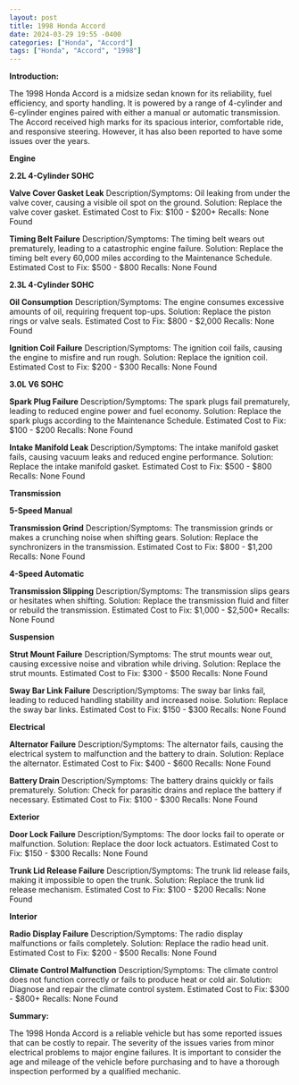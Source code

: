 ```yaml
---
layout: post
title: 1998 Honda Accord
date: 2024-03-29 19:55 -0400
categories: ["Honda", "Accord"]
tags: ["Honda", "Accord", "1998"]
---
```

**Introduction:**

The 1998 Honda Accord is a midsize sedan known for its reliability, fuel efficiency, and sporty handling. It is powered by a range of 4-cylinder and 6-cylinder engines paired with either a manual or automatic transmission. The Accord received high marks for its spacious interior, comfortable ride, and responsive steering. However, it has also been reported to have some issues over the years.

**Engine**

**2.2L 4-Cylinder SOHC**

**Valve Cover Gasket Leak**
Description/Symptoms: Oil leaking from under the valve cover, causing a visible oil spot on the ground.
Solution: Replace the valve cover gasket.
Estimated Cost to Fix: $100 - $200+
Recalls: None Found

**Timing Belt Failure**
Description/Symptoms: The timing belt wears out prematurely, leading to a catastrophic engine failure.
Solution: Replace the timing belt every 60,000 miles according to the Maintenance Schedule.
Estimated Cost to Fix: $500 - $800
Recalls: None Found

**2.3L 4-Cylinder SOHC**

**Oil Consumption**
Description/Symptoms: The engine consumes excessive amounts of oil, requiring frequent top-ups.
Solution: Replace the piston rings or valve seals.
Estimated Cost to Fix: $800 - $2,000
Recalls: None Found

**Ignition Coil Failure**
Description/Symptoms: The ignition coil fails, causing the engine to misfire and run rough.
Solution: Replace the ignition coil.
Estimated Cost to Fix: $200 - $300
Recalls: None Found

**3.0L V6 SOHC**

**Spark Plug Failure**
Description/Symptoms: The spark plugs fail prematurely, leading to reduced engine power and fuel economy.
Solution: Replace the spark plugs according to the Maintenance Schedule.
Estimated Cost to Fix: $100 - $200
Recalls: None Found

**Intake Manifold Leak**
Description/Symptoms: The intake manifold gasket fails, causing vacuum leaks and reduced engine performance.
Solution: Replace the intake manifold gasket.
Estimated Cost to Fix: $500 - $800
Recalls: None Found

**Transmission**

**5-Speed Manual**

**Transmission Grind**
Description/Symptoms: The transmission grinds or makes a crunching noise when shifting gears.
Solution: Replace the synchronizers in the transmission.
Estimated Cost to Fix: $800 - $1,200
Recalls: None Found

**4-Speed Automatic**

**Transmission Slipping**
Description/Symptoms: The transmission slips gears or hesitates when shifting.
Solution: Replace the transmission fluid and filter or rebuild the transmission.
Estimated Cost to Fix: $1,000 - $2,500+
Recalls: None Found

**Suspension**

**Strut Mount Failure**
Description/Symptoms: The strut mounts wear out, causing excessive noise and vibration while driving.
Solution: Replace the strut mounts.
Estimated Cost to Fix: $300 - $500
Recalls: None Found

**Sway Bar Link Failure**
Description/Symptoms: The sway bar links fail, leading to reduced handling stability and increased noise.
Solution: Replace the sway bar links.
Estimated Cost to Fix: $150 - $300
Recalls: None Found

**Electrical**

**Alternator Failure**
Description/Symptoms: The alternator fails, causing the electrical system to malfunction and the battery to drain.
Solution: Replace the alternator.
Estimated Cost to Fix: $400 - $600
Recalls: None Found

**Battery Drain**
Description/Symptoms: The battery drains quickly or fails prematurely.
Solution: Check for parasitic drains and replace the battery if necessary.
Estimated Cost to Fix: $100 - $300
Recalls: None Found

**Exterior**

**Door Lock Failure**
Description/Symptoms: The door locks fail to operate or malfunction.
Solution: Replace the door lock actuators.
Estimated Cost to Fix: $150 - $300
Recalls: None Found

**Trunk Lid Release Failure**
Description/Symptoms: The trunk lid release fails, making it impossible to open the trunk.
Solution: Replace the trunk lid release mechanism.
Estimated Cost to Fix: $100 - $200
Recalls: None Found

**Interior**

**Radio Display Failure**
Description/Symptoms: The radio display malfunctions or fails completely.
Solution: Replace the radio head unit.
Estimated Cost to Fix: $200 - $500
Recalls: None Found

**Climate Control Malfunction**
Description/Symptoms: The climate control does not function correctly or fails to produce heat or cold air.
Solution: Diagnose and repair the climate control system.
Estimated Cost to Fix: $300 - $800+
Recalls: None Found

**Summary:**

The 1998 Honda Accord is a reliable vehicle but has some reported issues that can be costly to repair. The severity of the issues varies from minor electrical problems to major engine failures. It is important to consider the age and mileage of the vehicle before purchasing and to have a thorough inspection performed by a qualified mechanic.
